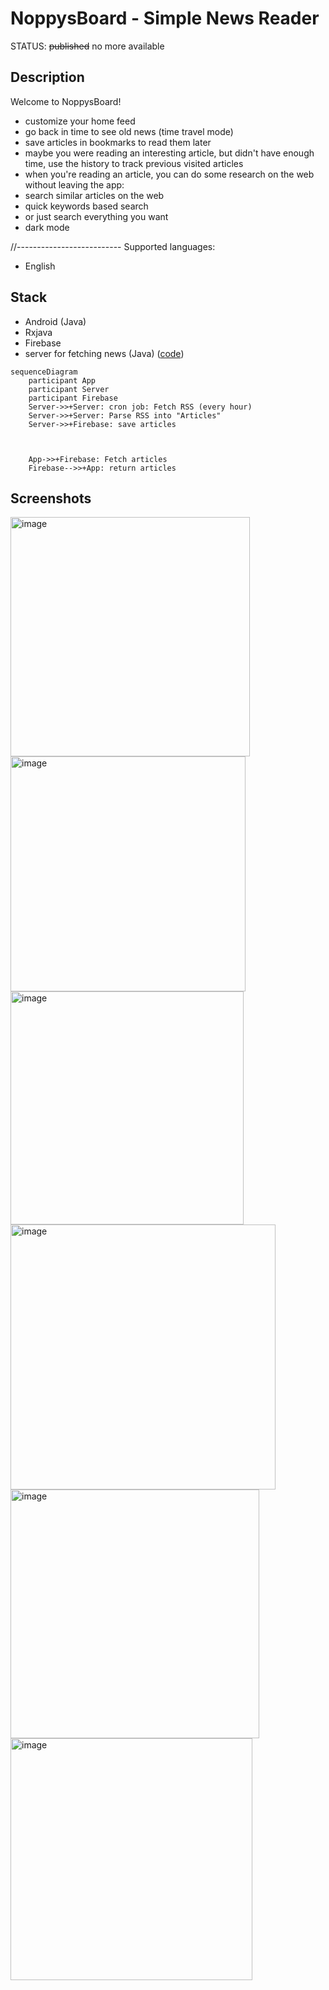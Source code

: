 # NoppysBoard - Simple News Reader

STATUS: ~~published~~ no more available

## Description
Welcome to NoppysBoard!
- customize your home feed
- go back in time to see old news (time travel mode)
- save articles in bookmarks to read them later
- maybe you were reading an interesting article, but didn't have enough time, use the history to track previous visited articles
- when you're reading an article, you can do some research on the web without leaving the app:
- search similar articles on the web
- quick keywords based search
- or just search everything you want
- dark mode


//--------------------------
Supported languages:
- English

## Stack
- Android (Java)
- Rxjava
- Firebase
- server for fetching news (Java) ([code](https://github.com/noppytinto/java-spring-scienceboardserver))

```mermaid
sequenceDiagram
    participant App
    participant Server
    participant Firebase 
    Server->>+Server: cron job: Fetch RSS (every hour)
    Server->>+Server: Parse RSS into "Articles"
    Server->>+Firebase: save articles



    App->>+Firebase: Fetch articles
    Firebase-->>+App: return articles
```

## Screenshots

<img width="383" alt="image" src="https://github.com/noppytinto/android-scienceboard/assets/34626569/3f6a507f-c173-409f-bae6-7926168f7858">

<img width="376" alt="image" src="https://github.com/noppytinto/android-scienceboard/assets/34626569/29dbdcbc-f04c-4cef-aded-85ddc757bdb6">

<img width="373" alt="image" src="https://github.com/noppytinto/android-scienceboard/assets/34626569/413c27cd-213d-42d4-a9be-af700221d2a6">

<img width="424" alt="image" src="https://github.com/noppytinto/android-scienceboard/assets/34626569/7a291405-2876-48a6-80ef-75f2052191aa">

<img width="398" alt="image" src="https://github.com/noppytinto/android-scienceboard/assets/34626569/88ccc1ab-7973-468b-9c30-db18b2ed62b1">

<img width="387" alt="image" src="https://github.com/noppytinto/android-scienceboard/assets/34626569/5712560e-3b97-49ff-adb6-1708550fa8f1">




